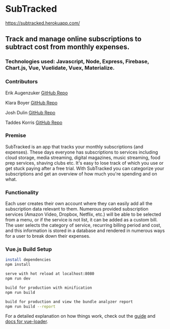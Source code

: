 # SubTracked
https://subtracked.herokuapp.com/

## Track and manage online subscriptions to subtract cost from monthly expenses.
### Technologies used: Javascript, Node, Express, Firebase, Chart.js, Vue, Vuelidate, Vuex, Materialize. 


### Contributors
Erik Augenzuker [GitHub Repo](https://github.com/Eaug2)

Klara Boyer [GitHub Repo](https://github.com/kawboyer)

Josh Dulin [GitHub Repo](https://github.com/jzdulin)

Taddes Korris [GitHub Repo](https://github.com/taddes)


### Premise
SubTracked is an app that tracks your monthly subscriptions (and expenses). These days everyone has subscriptions to services including cloud storage, media streaming, digital magazines, music streaming, food prep services, shaving clubs etc. It's easy to lose track of which you use or get stuck paying after a free trial. With SubTracked you can categorize your subscriptions and get an overview of how much you're spending and on what.

### Functionality
Each user creates their own account where they can easily add all the subscription data relevant to them. Numerous provided subscription services (Amazon Video, Dropbox, Netflix, etc.) will be able to be selected from a menu, or if the service is not list, it can be added as a custom bill. The user selects the category of service, recurring billing period and cost, and this information is stored in a database and rendered in numerous ways for a user to break down their expenses.


### Vue.js Build Setup
``` bash
install dependencies
npm install

serve with hot reload at localhost:8080
npm run dev

build for production with minification
npm run build

build for production and view the bundle analyzer report
npm run build --report
```

For a detailed explanation on how things work, check out the [guide](http://vuejs-templates.github.io/webpack/) and [docs for vue-loader](http://vuejs.github.io/vue-loader).

